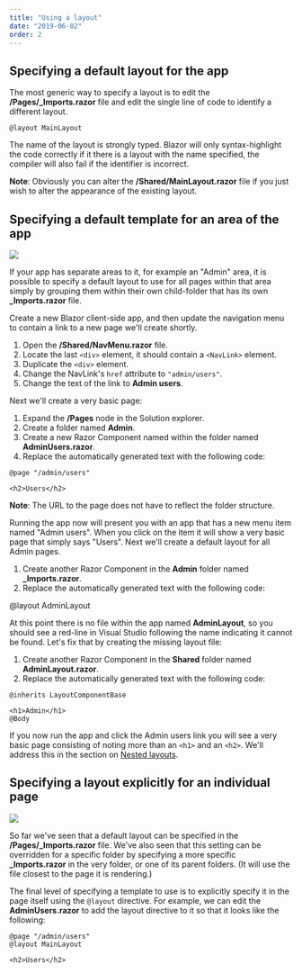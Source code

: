 ```yaml
---
title: "Using a layout"
date: "2019-06-02"
order: 2
---
```


## Specifying a default layout for the app

The most generic way to specify a layout is to edit the **/Pages/_Imports.razor** file and edit the single line of code to identify a different layout.

```razor
@layout MainLayout
```

The name of the layout is strongly typed. Blazor will only syntax-highlight the code correctly if it there is a layout with the name specified, the compiler will also fail if the identifier is incorrect.

**Note**: Obviously you can alter the **/Shared/MainLayout.razor** file if you just wish to alter the appearance of the existing layout.

## Specifying a default template for an area of the app

[![](images/SourceLink.png)](https://github.com/mrpmorris/blazor-university/tree/master/src/Layouts/UsingALayout)

If your app has separate areas to it, for example an "Admin" area, it is possible to specify a default layout to use for all pages within that area simply by grouping them within their own child-folder that has its own **_Imports.razor** file.

Create a new Blazor client-side app, and then update the navigation menu to contain a link to a new page we'll create shortly.

1. Open the **/Shared/NavMenu.razor** file.
2. Locate the last `<div>` element, it should contain a `<NavLink>` element.
3. Duplicate the `<div>` element.
4. Change the NavLink's `href` attribute to `"admin/users"`.
5. Change the text of the link to **Admin users**.

Next we'll create a very basic page:

1. Expand the **/Pages** node in the Solution explorer.
2. Create a folder named **Admin**.
3. Create a new Razor Component named within the folder named **AdminUsers.razor**.
4. Replace the automatically generated text with the following code:

```razor
@page "/admin/users"

<h2>Users</h2>
```

**Note**: The URL to the page does not have to reflect the folder structure.

Running the app now will present you with an app that has a new menu item named "Admin users". When you click on the item it will show a very basic page that simply says "Users". Next we'll create a default layout for all Admin pages.

1. Create another Razor Component in the **Admin** folder named **\_Imports.razor**.
2. Replace the automatically generated text with the following code:

@layout AdminLayout

At this point there is no file within the app named **AdminLayout**, so you should see a red-line in Visual Studio following the name indicating it cannot be found. Let's fix that by creating the missing layout file:

1. Create another Razor Component in the **Shared** folder named **AdminLayout.razor**.
2. Replace the automatically generated text with the following code:

```razor
@inherits LayoutComponentBase

<h1>Admin</h1>
@Body
```

If you now run the app and click the Admin users link you will see a very basic page consisting of noting more than an `<h1>` and an `<h2>`. We'll address this in the section on [Nested layouts](/layouts/nested-layouts/).

## Specifying a layout explicitly for an individual page

[![](images/SourceLink.png)](https://github.com/mrpmorris/blazor-university/tree/master/src/Layouts/SpecifyingALayoutExplicitly)

So far we've seen that a default layout can be specified in the **/Pages/\_Imports.razor** file. We've also seen that this setting can be overridden for a specific folder by specifying a more specific **\_Imports.razor** in the very folder, or one of its parent folders. (It will use the file closest to the page it is rendering.)

The final level of specifying a template to use is to explicitly specify it in the page itself using the `@layout` directive. For example, we can edit the **AdminUsers.razor** to add the layout directive to it so that it looks like the following:

```razor
@page "/admin/users"
@layout MainLayout

<h2>Users</h2>
```
